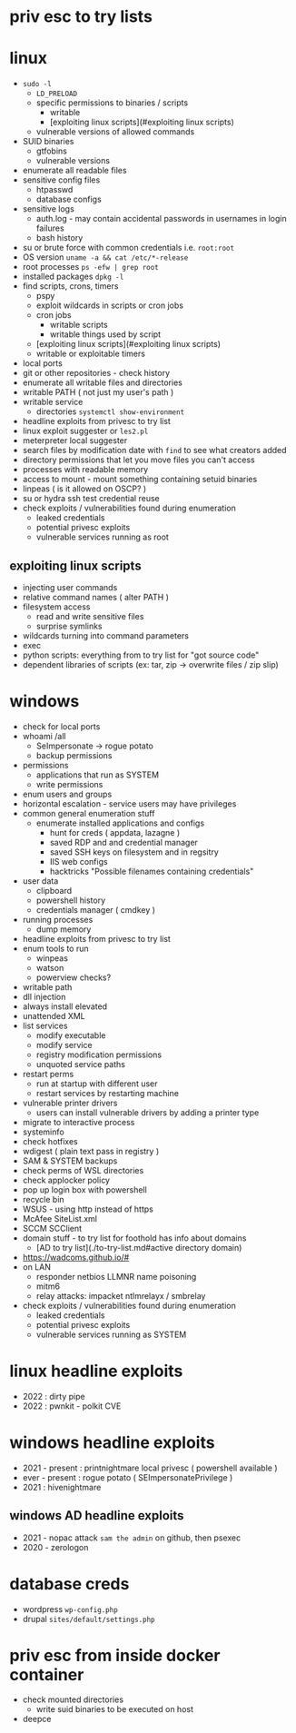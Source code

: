 # priv esc to try lists

# linux
- `sudo -l`
  - `LD_PRELOAD`
  - specific permissions to binaries / scripts
    - writable
    - [exploiting linux scripts](#exploiting linux scripts)
  - vulnerable versions of allowed commands
- SUID binaries
  - gtfobins
  - vulnerable versions
- enumerate all readable files
- sensitive config files
  - htpasswd
  - database configs
- sensitive logs
  - auth.log - may contain accidental passwords in usernames in login failures
  - bash history
- su or brute force with common credentials i.e. `root:root`
- OS version `uname -a && cat /etc/*-release`
- root processes `ps -efw | grep root`
- installed packages `dpkg -l`
- find scripts, crons, timers
  - pspy
  - exploit wildcards in scripts or cron jobs
  - cron jobs
    - writable scripts
    - writable things used by script
  - [exploiting linux scripts](#exploiting linux scripts)
  - writable or exploitable timers
- local ports
- git or other repositories - check history
- enumerate all writable files and directories
- writable PATH ( not just my user's path )
- writable service
  - directories `systemctl show-environment`
- headline exploits from privesc to try list
- linux exploit suggester or `les2.pl`
- meterpreter local suggester
- search files by modification date with `find` to see what creators added
- directory permissions that let you move files you can't access
- processes with readable memory
- access to mount - mount something containing setuid binaries
- linpeas ( is it allowed on OSCP? )
- su or hydra ssh test credential reuse
- check exploits / vulnerabilities found during enumeration
  - leaked credentials
  - potential privesc exploits
  - vulnerable services running as root

## exploiting linux scripts
- injecting user commands
- relative command names ( alter PATH )
- filesystem access 
  - read and write sensitive files
  - surprise symlinks
- wildcards turning into command parameters
- exec
- python scripts: everything from to try list for "got source code"
- dependent libraries of scripts (ex: tar, zip -> overwrite files / zip slip)

# windows
- check for local ports
- whoami /all
  - SeImpersonate -> rogue potato
  - backup permissions
- permissions
  - applications that run as SYSTEM
  - write permissions
- enum users and groups
- horizontal escalation - service users may have privileges
- common general enumeration stuff
  - enumerate installed applications and configs 
    - hunt for creds ( appdata, lazagne )
    - saved RDP and and credential manager
    - saved SSH keys on filesystem and in regsitry
    - IIS web configs
    - hacktricks "Possible filenames containing credentials"
- user data
  - clipboard
  - powershell history
  - credentials manager ( cmdkey )
- running processes
  - dump memory
- headline exploits from privesc to try list
- enum tools to run
  - winpeas
  - watson
  - powerview checks?
- writable path
- dll injection
- always install elevated
- unattended XML
- list services
  - modify executable
  - modify service
  - registry modification permissions
  - unquoted service paths
- restart perms
  - run at startup with different user
  - restart services by restarting machine
- vulnerable printer drivers
  - users can install vulnerable drivers by adding a printer type
- migrate to interactive process
- systeminfo
- check hotfixes
- wdigest ( plain text pass in registry )
- SAM & SYSTEM backups
- check perms of WSL directories
- check applocker policy
- pop up login box with powershell
- recycle bin
- WSUS - using http instead of https
- McAfee SiteList.xml
- SCCM SCClient
- domain stuff - to try list for foothold has info about domains
  - [AD to try list](./to-try-list.md#active directory domain)
- https://wadcoms.github.io/# 
- on LAN
  - responder netbios LLMNR name poisoning
  - mitm6
  - relay attacks: impacket ntlmrelayx / smbrelay
- check exploits / vulnerabilities found during enumeration
  - leaked credentials
  - potential privesc exploits
  - vulnerable services running as SYSTEM

# linux headline exploits
- 2022 : dirty pipe
- 2022 : pwnkit - polkit CVE

# windows headline exploits
- 2021 - present : printnightmare local privesc ( powershell available )
- ever - present : rogue potato ( SEImpersonatePrivilege )
- 2021 : hivenightmare
## windows AD headline exploits
- 2021 - nopac attack `sam the admin` on github, then psexec
- 2020 - zerologon

# database creds
- wordpress `wp-config.php`
- drupal `sites/default/settings.php`

# priv esc from inside docker container
- check mounted directories
  - write suid binaries to be executed on host
- deepce
